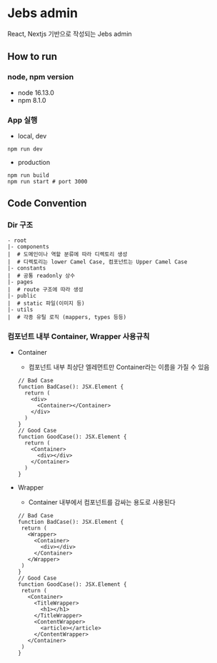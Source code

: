 # Jebs admin
React, Nextjs 기반으로 작성되는 Jebs admin

## How to run
### node, npm version
- node 16.13.0
- npm 8.1.0

### App 실행
* local, dev
```shell
npm run dev
```

* production
```shell
npm run build
npm run start # port 3000
```

## Code Convention
### Dir 구조
```text
- root
|- components
|  # 도메인이나 역할 분류에 따라 디렉토리 생성
|  # 디렉토리는 lower Camel Case, 컴포넌트는 Upper Camel Case
|- constants
|  # 공통 readonly 상수
|- pages
|  # route 구조에 따라 생성
|- public
|  # static 파일(이미지 등)
|- utils
|  # 각종 유틸 로직 (mappers, types 등등)
```

### 컴포넌트 내부 Container, Wrapper 사용규칙
- Container
  - 컴포넌트 내부 최상단 엘레먼트만 Container라는 이름을 가질 수 있음
  ```tsx
  // Bad Case
  function BadCase(): JSX.Element {
    return (
      <div>
        <Container></Container>
      </div>
    )
  }
  // Good Case
  function GoodCase(): JSX.Element {
    return (
      <Container>
        <div></div>
      </Container>
    )
  }
  ```

- Wrapper
  - Container 내부에서 컴포넌트를 감싸는 용도로 사용된다
   ```tsx
  // Bad Case
  function BadCase(): JSX.Element {
    return (
      <Wrapper>
        <Container>
          <div></div>
        </Container>
      </Wrapper>
    )
  }
  // Good Case
  function GoodCase(): JSX.Element {
    return (
      <Container>
        <TitleWrapper>
          <h1></h1>
        </TitleWrapper>
        <ContentWrapper>
          <article></article>
        </ContentWrapper>
      </Container>
    )
  }
   ```